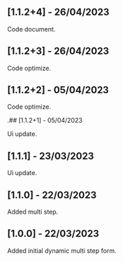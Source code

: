 ## [1.1.2+4] - 26/04/2023

Code document.

## [1.1.2+3] - 26/04/2023

Code optimize.

## [1.1.2+2] - 05/04/2023

Code optimize.

.## [1.1.2+1] - 05/04/2023

Ui update.

## [1.1.1] - 23/03/2023

Ui update.

## [1.1.0] - 22/03/2023

Added multi step.

## [1.0.0] - 22/03/2023

Added initial dynamic multi step form.

